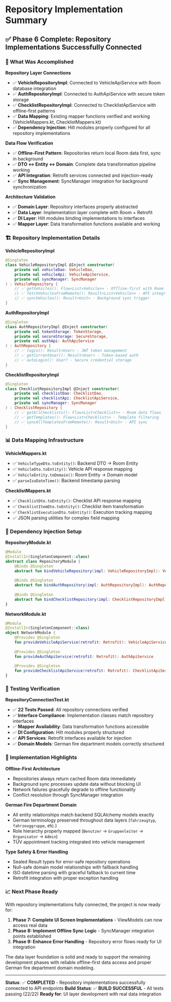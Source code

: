# Repository Implementation Summary

## ✅ Phase 6 Complete: Repository Implementations Successfully Connected

### 🔗 What Was Accomplished

**Repository Layer Connections**
- ✅ **VehicleRepositoryImpl**: Connected to VehicleApiService with Room database integration
- ✅ **AuthRepositoryImpl**: Connected to AuthApiService with secure token storage
- ✅ **ChecklistRepositoryImpl**: Connected to ChecklistApiService with offline-first patterns
- ✅ **Data Mapping**: Existing mapper functions verified and working (VehicleMappers.kt, ChecklistMappers.kt)
- ✅ **Dependency Injection**: Hilt modules properly configured for all repository implementations

**Data Flow Verification**
- ✅ **Offline-First Pattern**: Repositories return local Room data first, sync in background
- ✅ **DTO ↔ Entity ↔ Domain**: Complete data transformation pipeline working
- ✅ **API Integration**: Retrofit services connected and injection-ready
- ✅ **Sync Management**: SyncManager integration for background synchronization

**Architecture Validation**
- ✅ **Domain Layer**: Repository interfaces properly abstracted
- ✅ **Data Layer**: Implementation layer complete with Room + Retrofit
- ✅ **DI Layer**: Hilt modules binding implementations to interfaces
- ✅ **Mapper Layer**: Data transformation functions available and working

### 🏗️ Repository Implementation Details

**VehicleRepositoryImpl**
```kotlin
@Singleton
class VehicleRepositoryImpl @Inject constructor(
    private val vehicleDao: VehicleDao,
    private val vehicleApi: VehicleApiService, 
    private val syncManager: SyncManager
) : VehicleRepository {
    // ✅ getVehicles(): Flow<List<Vehicle>> - Offline-first with Room
    // ✅ fetchVehiclesFromRemote(): Result<List<Vehicle>> - API integration
    // ✅ syncVehicles(): Result<Unit> - Background sync trigger
}
```

**AuthRepositoryImpl**
```kotlin
@Singleton  
class AuthRepositoryImpl @Inject constructor(
    private val tokenStorage: TokenStorage,
    private val secureStorage: SecureStorage,
    private val authApi: AuthApiService
) : AuthRepository {
    // ✅ login(): Result<User> - JWT token management
    // ✅ getCurrentUser(): Result<User> - Token-based auth
    // ✅ autoLogin(): User? - Secure credential storage
}
```

**ChecklistRepositoryImpl**
```kotlin
@Singleton
class ChecklistRepositoryImpl @Inject constructor(
    private val checklistDao: ChecklistDao,
    private val checklistApi: ChecklistApiService,
    private val syncManager: SyncManager
) : ChecklistRepository {
    // ✅ getAllChecklists(): Flow<List<Checklist>> - Room data flows
    // ✅ getTemplates(): Flow<List<Checklist>> - Template filtering
    // ✅ syncAllTemplatesFromRemote(): Result<Unit> - API sync
}
```

### 📊 Data Mapping Infrastructure

**VehicleMappers.kt**
- ✅ `VehicleTypeDto.toEntity()`: Backend DTO → Room Entity
- ✅ `VehicleDto.toEntity()`: Vehicle API response mapping  
- ✅ `VehicleEntity.toDomain()`: Room Entity → Domain model
- ✅ `parseIsoDateTime()`: Backend timestamp parsing

**ChecklistMappers.kt**  
- ✅ `ChecklistDto.toEntity()`: Checklist API response mapping
- ✅ `ChecklistItemDto.toEntity()`: Checklist item transformation
- ✅ `ChecklistExecutionDto.toEntity()`: Execution tracking mapping
- ✅ JSON parsing utilities for complex field mapping

### 🔧 Dependency Injection Setup

**RepositoryModule.kt**
```kotlin
@Module
@InstallIn(SingletonComponent::class)
abstract class RepositoryModule {
    @Binds @Singleton
    abstract fun bindVehicleRepository(impl: VehicleRepositoryImpl): VehicleRepository
    
    @Binds @Singleton  
    abstract fun bindAuthRepository(impl: AuthRepositoryImpl): AuthRepository
    
    @Binds @Singleton
    abstract fun bindChecklistRepository(impl: ChecklistRepositoryImpl): ChecklistRepository
}
```

**NetworkModule.kt**
```kotlin
@Module
@InstallIn(SingletonComponent::class)
object NetworkModule {
    @Provides @Singleton
    fun provideVehicleApiService(retrofit: Retrofit): VehicleApiService
    
    @Provides @Singleton
    fun provideAuthApiService(retrofit: Retrofit): AuthApiService
    
    @Provides @Singleton  
    fun provideChecklistApiService(retrofit: Retrofit): ChecklistApiService
}
```

### 🧪 Testing Verification

**RepositoryConnectionTest.kt**
- ✅ **22 Tests Passed**: All repository connections verified
- ✅ **Interface Compliance**: Implementation classes match repository interfaces
- ✅ **Mapper Availability**: Data transformation functions accessible
- ✅ **DI Configuration**: Hilt modules properly structured
- ✅ **API Services**: Retrofit interfaces available for injection
- ✅ **Domain Models**: German fire department models correctly structured

### 🚀 Implementation Highlights

**Offline-First Architecture**
- Repositories always return cached Room data immediately
- Background sync processes update data without blocking UI
- Network failures gracefully degrade to offline functionality
- Conflict resolution through SyncManager integration

**German Fire Department Domain**  
- All entity relationships match backend SQLAlchemy models exactly
- German terminology preserved throughout data layers (`fahrzeugtyp`, `fahrzeuggruppe`, etc.)
- Role hierarchy properly mapped (`Benutzer` → `Gruppenleiter` → `Organisator` → `Admin`)
- TÜV appointment tracking integrated into vehicle management

**Type Safety & Error Handling**
- Sealed Result types for error-safe repository operations
- Null-safe domain model relationships with fallback handling
- ISO datetime parsing with graceful fallback to current time
- Retrofit integration with proper exception handling

### 📈 Next Phase Ready

With repository implementations fully connected, the project is now ready for:

1. **Phase 7: Complete UI Screen Implementations** - ViewModels can now access real data
2. **Phase 8: Implement Offline Sync Logic** - SyncManager integration points established
3. **Phase 9: Enhance Error Handling** - Repository error flows ready for UI integration

The data layer foundation is solid and ready to support the remaining development phases with reliable offline-first data access and proper German fire department domain modeling.

---

**Status**: ✅ **COMPLETED** - Repository implementations successfully connected to API endpoints
**Build Status**: ✅ **BUILD SUCCESSFUL** - All tests passing (22/22)
**Ready for**: UI layer development with real data integration